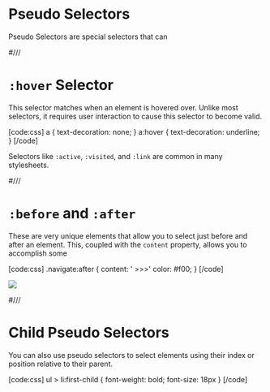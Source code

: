 # Pseudo Selectors

Pseudo Selectors are special selectors that can


#///

# `:hover` Selector

This selector matches when an element is hovered over. Unlike most selectors, it requires user interaction to cause this selector to become valid.

[code:css]
a { text-decoration: none; }
a:hover { text-decoration: underline; }
[/code]

Selectors like `:active`, `:visited`, and `:link` are common in many stylesheets.


#///

# `:before` and `:after`

These are very unique elements that allow you to select just before and after an element. This, coupled with the `content` property, allows you to accomplish some

[code:css]
.navigate:after {
  content: ' >>>'
  color: #f00;
}
[/code]

![](/resources/css/navigate.png)



#///

# Child Pseudo Selectors

You can also use pseudo selectors to select elements using their index or position relative to their parent.

[code:css]
ul > li:first-child {
  font-weight: bold;
  font-size: 18px
}
[/code]

